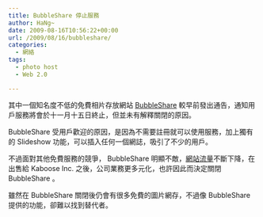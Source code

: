 ```yaml
---
title: BubbleShare 停止服務
author: HaNg~
date: 2009-08-16T10:56:22+00:00
url: /2009/08/16/bubbleshare/
categories:
  - 網絡
tags:
  - photo host
  - Web 2.0

---
```



其中一個知名度不低的免費相片存放網站 [BubbleShare][1] 較早前發出通告，通知用戶服務將會於十一月十五日終止，但並未有解釋關閉的原因。

BubbleShare 受用戶歡迎的原因，是因為不需要註冊就可以使用服務，加上獨有的 Slideshow 功能，可以插入任何一個網誌，吸引了不少的用戶。

不過面對其他免費服務的競爭， BubbleShare 明顯不敵，[網站流量][2]不斷下降，在出售給 Kaboose Inc. 之後，公司業務更多元化，也許因此而決定關閉 BubbleShare 。

雖然在 BubbleShare 關閉後仍會有很多免費的圖片網存，不過像 BubbleShare 提供的功能，卻難以找到替代者。

 [1]: http://www.bubbleshare.com/
 [2]: http://trends.google.com/websites?q=Bubbleshare.com&geo=all&date=all&sort=0